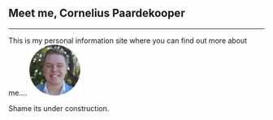 ## Meet me, Cornelius Paardekooper
---

This is my personal information site where you can find out more about me....
<img src="profile_image_circle.png" alt="This is me." width="100"/>



Shame its under construction.
